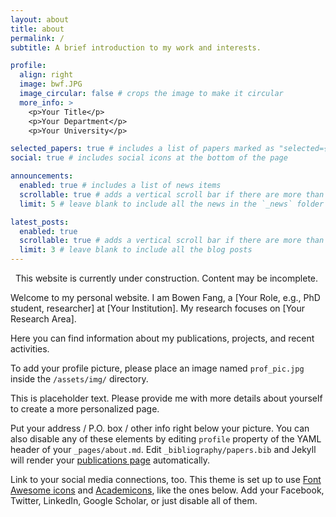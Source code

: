 ```yaml
---
layout: about
title: about
permalink: /
subtitle: A brief introduction to my work and interests.

profile:
  align: right
  image: bwf.JPG
  image_circular: false # crops the image to make it circular
  more_info: >
    <p>Your Title</p>
    <p>Your Department</p>
    <p>Your University</p>

selected_papers: true # includes a list of papers marked as "selected={true}"
social: true # includes social icons at the bottom of the page

announcements:
  enabled: true # includes a list of news items
  scrollable: true # adds a vertical scroll bar if there are more than 3 news items
  limit: 5 # leave blank to include all the news in the `_news` folder

latest_posts:
  enabled: true
  scrollable: true # adds a vertical scroll bar if there are more than 3 new posts items
  limit: 3 # leave blank to include all the blog posts
---
```


<div class="alert alert-info" role="alert">
  <i class="fa-solid fa-triangle-exclamation"></i> &nbsp; This website is currently under construction. Content may be incomplete.
</div>

Welcome to my personal website. I am Bowen Fang, a [Your Role, e.g., PhD student, researcher] at [Your Institution]. My research focuses on [Your Research Area].

Here you can find information about my publications, projects, and recent activities.

To add your profile picture, please place an image named `prof_pic.jpg` inside the `/assets/img/` directory.

This is placeholder text. Please provide me with more details about yourself to create a more personalized page.

Put your address / P.O. box / other info right below your picture. You can also disable any of these elements by editing `profile` property of the YAML header of your `_pages/about.md`. Edit `_bibliography/papers.bib` and Jekyll will render your [publications page](/al-folio/publications/) automatically.

Link to your social media connections, too. This theme is set up to use [Font Awesome icons](https://fontawesome.com/) and [Academicons](https://jpswalsh.github.io/academicons/), like the ones below. Add your Facebook, Twitter, LinkedIn, Google Scholar, or just disable all of them.

